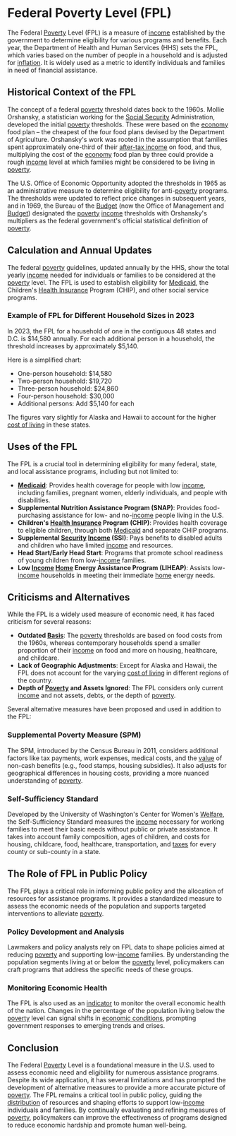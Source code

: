 # Federal Poverty Level (FPL)

The Federal [Poverty](../p/poverty.md) Level (FPL) is a measure of [income](../i/income.md) established by the government to determine eligibility for various programs and benefits. Each year, the Department of Health and Human Services (HHS) sets the FPL, which varies based on the number of people in a household and is adjusted for [inflation](../i/inflation.md). It is widely used as a metric to identify individuals and families in need of financial assistance.

## Historical Context of the FPL

The concept of a federal [poverty](../p/poverty.md) threshold dates back to the 1960s. Mollie Orshansky, a statistician working for the [Social Security](../s/social_security.md) Administration, developed the initial [poverty](../p/poverty.md) thresholds. These were based on the [economy](../e/economy.md) food plan – the cheapest of the four food plans devised by the Department of Agriculture. Orshansky's work was rooted in the assumption that families spent approximately one-third of their [after-tax income](../a/after-tax_income.md) on food, and thus, multiplying the cost of the [economy](../e/economy.md) food plan by three could provide a rough [income](../i/income.md) level at which families might be considered to be living in [poverty](../p/poverty.md).

The U.S. Office of Economic Opportunity adopted the thresholds in 1965 as an administrative measure to determine eligibility for anti-[poverty](../p/poverty.md) programs. The thresholds were updated to reflect price changes in subsequent years, and in 1969, the Bureau of the [Budget](../b/budget.md) (now the Office of Management and [Budget](../b/budget.md)) designated the [poverty](../p/poverty.md) [income](../i/income.md) thresholds with Orshansky's multipliers as the federal government's official statistical definition of [poverty](../p/poverty.md).

## Calculation and Annual Updates

The federal [poverty](../p/poverty.md) guidelines, updated annually by the HHS, show the total yearly [income](../i/income.md) needed for individuals or families to be considered at the [poverty](../p/poverty.md) level. The FPL is used to establish eligibility for [Medicaid](../m/medicaid.md), the Children's [Health Insurance](../h/health_insurance.md) Program (CHIP), and other social service programs.

### Example of FPL for Different Household Sizes in 2023

In 2023, the FPL for a household of one in the contiguous 48 states and D.C. is $14,580 annually. For each additional person in a household, the threshold increases by approximately $5,140.

Here is a simplified chart:

- One-person household: $14,580
- Two-person household: $19,720
- Three-person household: $24,860
- Four-person household: $30,000
- Additional persons: Add $5,140 for each

The figures vary slightly for Alaska and Hawaii to account for the higher [cost of living](../c/cost_of_living.md) in these states.

## Uses of the FPL

The FPL is a crucial tool in determining eligibility for many federal, state, and local assistance programs, including but not limited to:

- **[Medicaid](../m/medicaid.md)**: Provides health coverage for people with low [income](../i/income.md), including families, pregnant women, elderly individuals, and people with disabilities.
- **Supplemental Nutrition Assistance Program (SNAP)**: Provides food-purchasing assistance for low- and no-[income](../i/income.md) people living in the U.S.
- **Children's [Health Insurance](../h/health_insurance.md) Program (CHIP)**: Provides health coverage to eligible children, through both [Medicaid](../m/medicaid.md) and separate CHIP programs.
- **Supplemental [Security](../s/security.md) [Income](../i/income.md) (SSI)**: Pays benefits to disabled adults and children who have limited [income](../i/income.md) and resources.
- **Head Start/Early Head Start**: Programs that promote school readiness of young children from low-[income](../i/income.md) families.
- **Low [Income](../i/income.md) [Home](../h/home.md) Energy Assistance Program (LIHEAP)**: Assists low-[income](../i/income.md) households in meeting their immediate [home](../h/home.md) energy needs.

## Criticisms and Alternatives

While the FPL is a widely used measure of economic need, it has faced criticism for several reasons:

- **Outdated [Basis](../b/basis.md)**: The [poverty](../p/poverty.md) thresholds are based on food costs from the 1960s, whereas contemporary households spend a smaller proportion of their [income](../i/income.md) on food and more on housing, healthcare, and childcare.
- **Lack of Geographic Adjustments**: Except for Alaska and Hawaii, the FPL does not account for the varying [cost of living](../c/cost_of_living.md) in different regions of the country.
- **Depth of [Poverty](../p/poverty.md) and Assets Ignored**: The FPL considers only current [income](../i/income.md) and not assets, debts, or the depth of [poverty](../p/poverty.md).

Several alternative measures have been proposed and used in addition to the FPL:

### Supplemental Poverty Measure (SPM)

The SPM, introduced by the Census Bureau in 2011, considers additional factors like tax payments, work expenses, medical costs, and the [value](../v/value.md) of non-cash benefits (e.g., food stamps, housing subsidies). It also adjusts for geographical differences in housing costs, providing a more nuanced understanding of [poverty](../p/poverty.md).

### Self-Sufficiency Standard

Developed by the University of Washington's Center for Women's [Welfare](../w/welfare.md), the Self-Sufficiency Standard measures the [income](../i/income.md) necessary for working families to meet their basic needs without public or private assistance. It takes into account family composition, ages of children, and costs for housing, childcare, food, healthcare, transportation, and [taxes](../t/taxes.md) for every county or sub-county in a state.

## The Role of FPL in Public Policy

The FPL plays a critical role in informing public policy and the allocation of resources for assistance programs. It provides a standardized measure to assess the economic needs of the population and supports targeted interventions to alleviate [poverty](../p/poverty.md).

### Policy Development and Analysis

Lawmakers and policy analysts rely on FPL data to shape policies aimed at reducing [poverty](../p/poverty.md) and supporting low-[income](../i/income.md) families. By understanding the population segments living at or below the [poverty](../p/poverty.md) level, policymakers can craft programs that address the specific needs of these groups.

### Monitoring Economic Health

The FPL is also used as an [indicator](../i/indicator.md) to monitor the overall economic health of the nation. Changes in the percentage of the population living below the [poverty](../p/poverty.md) level can signal shifts in [economic conditions](../e/economic_conditions.md), prompting government responses to emerging trends and crises.

## Conclusion

The Federal [Poverty](../p/poverty.md) Level is a foundational measure in the U.S. used to assess economic need and eligibility for numerous assistance programs. Despite its wide application, it has several limitations and has prompted the development of alternative measures to provide a more accurate picture of [poverty](../p/poverty.md). The FPL remains a critical tool in public policy, guiding the [distribution](../d/distribution.md) of resources and shaping efforts to support low-[income](../i/income.md) individuals and families. By continually evaluating and refining measures of [poverty](../p/poverty.md), policymakers can improve the effectiveness of programs designed to reduce economic hardship and promote human well-being.